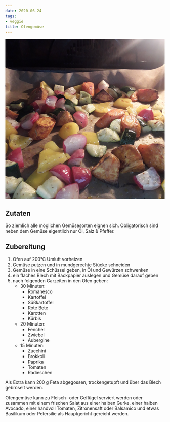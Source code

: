 ```yaml
---
date: 2020-06-24
tags:
- veggie
title: Ofengemüse
---
```


![](/img/Ofengemuese-1.jpg)

## Zutaten
So ziemlich alle möglichen Gemüsesorten eignen sich. Obligatorisch sind neben dem Gemüse eigentlich nur Öl, Salz & Pfeffer.

## Zubereitung
1. Ofen auf 200℃  Umluft vorheizen
2. Gemüse putzen und in mundgerechte Stücke schneiden
3. Gemüse in eine Schüssel geben, in Öl und Gewürzen schwenken
4. ein flaches Blech mit Backpapier auslegen und Gemüse darauf geben
5. nach folgenden Garzeiten in den Ofen geben:
    - 30 Minuten:
        - Romanesco
        - Kartoffel
        - Süßkartoffel
        - Rote Bete
        - Karotten
        - Kürbis
    - 20 Minuten:
        - Fenchel
        - Zwiebel
        - Aubergine
    - 15 Minuten:
        - Zucchini
        - Brokkoli
        - Paprika
        - Tomaten
        - Radieschen

Als Extra kann 200 g Feta abgegossen, trockengetupft und über das Blech gebröselt werden.

Ofengemüse kann zu Fleisch- oder Geflügel serviert werden oder zusammen mit einem frischen Salat aus einer halben Gurke, einer halben Avocado, einer handvoll Tomaten, Zitronensaft oder Balsamico und etwas Basilikum oder Petersilie als Hauptgericht gereicht werden.
